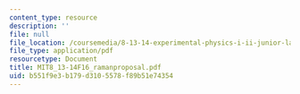 ```yaml
---
content_type: resource
description: ''
file: null
file_location: /coursemedia/8-13-14-experimental-physics-i-ii-junior-lab-fall-2016-spring-2017/b551f9e3b179d3105578f89b51e74354_MIT8_13-14F16_ramanproposal.pdf
file_type: application/pdf
resourcetype: Document
title: MIT8_13-14F16_ramanproposal.pdf
uid: b551f9e3-b179-d310-5578-f89b51e74354
---
```

